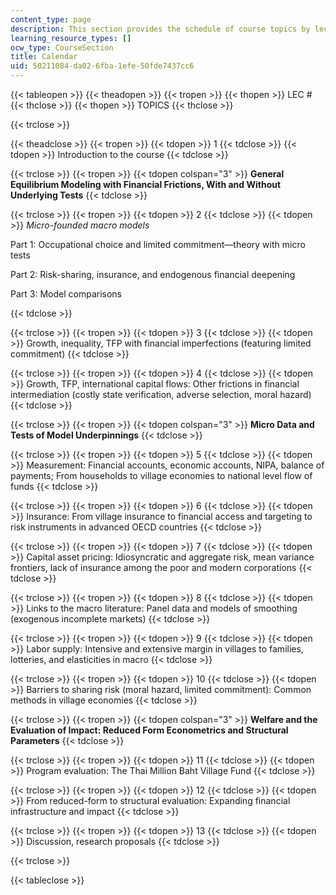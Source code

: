 ```yaml
---
content_type: page
description: This section provides the schedule of course topics by lecture session.
learning_resource_types: []
ocw_type: CourseSection
title: Calendar
uid: 50211084-da02-6fba-1efe-50fde7437cc6
---
```


{{< tableopen >}}
{{< theadopen >}}
{{< tropen >}}
{{< thopen >}}
LEC #
{{< thclose >}}
{{< thopen >}}
TOPICS
{{< thclose >}}

{{< trclose >}}

{{< theadclose >}}
{{< tropen >}}
{{< tdopen >}}
1
{{< tdclose >}}
{{< tdopen >}}
Introduction to the course
{{< tdclose >}}

{{< trclose >}}
{{< tropen >}}
{{< tdopen colspan="3" >}}
**General Equilibrium Modeling with Financial Frictions, With and Without Underlying Tests**
{{< tdclose >}}

{{< trclose >}}
{{< tropen >}}
{{< tdopen >}}
2
{{< tdclose >}}
{{< tdopen >}}
_Micro-founded macro models_

Part 1: Occupational choice and limited commitment—theory with micro tests

Part 2: Risk-sharing, insurance, and endogenous financial deepening

Part 3: Model comparisons


{{< tdclose >}}

{{< trclose >}}
{{< tropen >}}
{{< tdopen >}}
3
{{< tdclose >}}
{{< tdopen >}}
Growth, inequality, TFP with financial imperfections (featuring limited commitment)
{{< tdclose >}}

{{< trclose >}}
{{< tropen >}}
{{< tdopen >}}
4
{{< tdclose >}}
{{< tdopen >}}
Growth, TFP, international capital flows: Other frictions in financial intermediation (costly state verification, adverse selection, moral hazard)
{{< tdclose >}}

{{< trclose >}}
{{< tropen >}}
{{< tdopen colspan="3" >}}
**Micro Data and Tests of Model Underpinnings**
{{< tdclose >}}

{{< trclose >}}
{{< tropen >}}
{{< tdopen >}}
5
{{< tdclose >}}
{{< tdopen >}}
Measurement: Financial accounts, economic accounts, NIPA, balance of payments; From households to village economies to national level flow of funds
{{< tdclose >}}

{{< trclose >}}
{{< tropen >}}
{{< tdopen >}}
6
{{< tdclose >}}
{{< tdopen >}}
Insurance: From village insurance to financial access and targeting to risk instruments in advanced OECD countries
{{< tdclose >}}

{{< trclose >}}
{{< tropen >}}
{{< tdopen >}}
7
{{< tdclose >}}
{{< tdopen >}}
Capital asset pricing: Idiosyncratic and aggregate risk, mean variance frontiers, lack of insurance among the poor and modern corporations
{{< tdclose >}}

{{< trclose >}}
{{< tropen >}}
{{< tdopen >}}
8
{{< tdclose >}}
{{< tdopen >}}
Links to the macro literature: Panel data and models of smoothing (exogenous incomplete markets)
{{< tdclose >}}

{{< trclose >}}
{{< tropen >}}
{{< tdopen >}}
9
{{< tdclose >}}
{{< tdopen >}}
Labor supply: Intensive and extensive margin in villages to families, lotteries, and elasticities in macro
{{< tdclose >}}

{{< trclose >}}
{{< tropen >}}
{{< tdopen >}}
10
{{< tdclose >}}
{{< tdopen >}}
Barriers to sharing risk (moral hazard, limited commitment): Common methods in village economies
{{< tdclose >}}

{{< trclose >}}
{{< tropen >}}
{{< tdopen colspan="3" >}}
**Welfare and the Evaluation of Impact: Reduced Form Econometrics and Structural Parameters**
{{< tdclose >}}

{{< trclose >}}
{{< tropen >}}
{{< tdopen >}}
11
{{< tdclose >}}
{{< tdopen >}}
Program evaluation: The Thai Million Baht Village Fund
{{< tdclose >}}

{{< trclose >}}
{{< tropen >}}
{{< tdopen >}}
12
{{< tdclose >}}
{{< tdopen >}}
From reduced-form to structural evaluation: Expanding financial infrastructure and impact
{{< tdclose >}}

{{< trclose >}}
{{< tropen >}}
{{< tdopen >}}
13
{{< tdclose >}}
{{< tdopen >}}
Discussion, research proposals
{{< tdclose >}}

{{< trclose >}}

{{< tableclose >}}